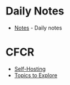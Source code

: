 # Daily Notes
  * [Notes](notes/.index) - Daily notes

# CFCR
  * [Self-Hosting](cfcr/self-hosting)
  * [Topics to Explore](cfcr/topics-to-explore)
